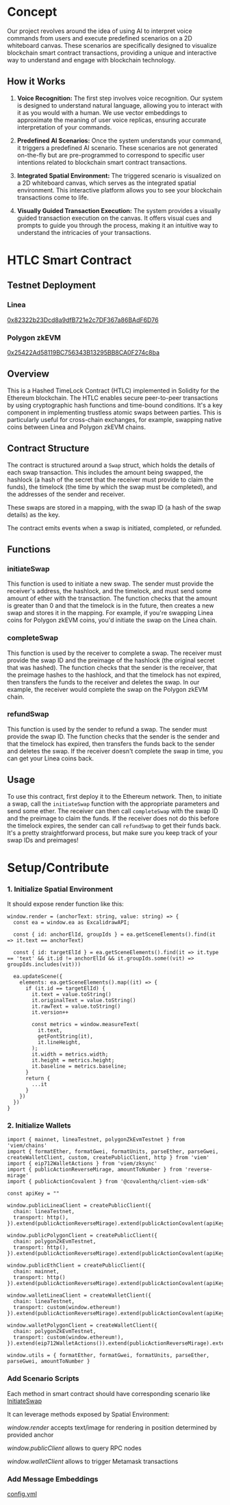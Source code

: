 # Concept

Our project revolves around the idea of using AI to interpret voice commands from users and execute predefined scenarios on a 2D whiteboard canvas. These scenarios are specifically designed to visualize blockchain smart contract transactions, providing a unique and interactive way to understand and engage with blockchain technology.

## How it Works

1. **Voice Recognition:** The first step involves voice recognition. Our system is designed to understand natural language, allowing you to interact with it as you would with a human. We use vector embeddings to approximate the meaning of user voice replicas, ensuring accurate interpretation of your commands.

2. **Predefined AI Scenarios:** Once the system understands your command, it triggers a predefined AI scenario. These scenarios are not generated on-the-fly but are pre-programmed to correspond to specific user intentions related to blockchain smart contract transactions.

3. **Integrated Spatial Environment:** The triggered scenario is visualized on a 2D whiteboard canvas, which serves as the integrated spatial environment. This interactive platform allows you to see your blockchain transactions come to life.

4. **Visually Guided Transaction Execution:** The system provides a visually guided transaction execution on the canvas. It offers visual cues and prompts to guide you through the process, making it an intuitive way to understand the intricacies of your transactions.

# HTLC Smart Contract

## Testnet Deployment

### Linea
[0x82322b23Dcd8a9dfB721e2c7DF367a86BAdF6D76](https://explorer.goerli.linea.build/address/0x82322b23Dcd8a9dfB721e2c7DF367a86BAdF6D76)

### Polygon zkEVM
[0x25422Ad58119BC756343B13295BB8CA0F274c8ba](https://testnet-zkevm.polygonscan.com/address/0x25422Ad58119BC756343B13295BB8CA0F274c8ba)

## Overview

This is a Hashed TimeLock Contract (HTLC) implemented in Solidity for the Ethereum blockchain. The HTLC enables secure peer-to-peer transactions by using cryptographic hash functions and time-bound conditions. It's a key component in implementing trustless atomic swaps between parties. This is particularly useful for cross-chain exchanges, for example, swapping native coins between Linea and Polygon zkEVM chains.

## Contract Structure

The contract is structured around a `Swap` struct, which holds the details of each swap transaction. This includes the amount being swapped, the hashlock (a hash of the secret that the receiver must provide to claim the funds), the timelock (the time by which the swap must be completed), and the addresses of the sender and receiver.

These swaps are stored in a mapping, with the swap ID (a hash of the swap details) as the key.

The contract emits events when a swap is initiated, completed, or refunded.

## Functions

### initiateSwap

This function is used to initiate a new swap. The sender must provide the receiver's address, the hashlock, and the timelock, and must send some amount of ether with the transaction. The function checks that the amount is greater than 0 and that the timelock is in the future, then creates a new swap and stores it in the mapping. For example, if you're swapping Linea coins for Polygon zkEVM coins, you'd initiate the swap on the Linea chain.

### completeSwap

This function is used by the receiver to complete a swap. The receiver must provide the swap ID and the preimage of the hashlock (the original secret that was hashed). The function checks that the sender is the receiver, that the preimage hashes to the hashlock, and that the timelock has not expired, then transfers the funds to the receiver and deletes the swap. In our example, the receiver would complete the swap on the Polygon zkEVM chain.

### refundSwap

This function is used by the sender to refund a swap. The sender must provide the swap ID. The function checks that the sender is the sender and that the timelock has expired, then transfers the funds back to the sender and deletes the swap. If the receiver doesn't complete the swap in time, you can get your Linea coins back.

## Usage

To use this contract, first deploy it to the Ethereum network. Then, to initiate a swap, call the `initiateSwap` function with the appropriate parameters and send some ether. The receiver can then call `completeSwap` with the swap ID and the preimage to claim the funds. If the receiver does not do this before the timelock expires, the sender can call `refundSwap` to get their funds back. It's a pretty straightforward process, but make sure you keep track of your swap IDs and preimages!

# Setup/Contribute

### 1. Initialize Spatial Environment

It should expose render function like this:

```
window.render = (anchorText: string, value: string) => {
  const ea = window.ea as ExcalidrawAPI;

  const { id: anchorElId, groupIds } = ea.getSceneElements().find(it => it.text == anchorText)

  const { id: targetElId } = ea.getSceneElements().find(it => it.type == 'text' && it.id != anchorElId && it.groupIds.some((vit) => groupIds.includes(vit)))

  ea.updateScene({
    elements: ea.getSceneElements().map((it) => {
      if (it.id == targetElId) {
        it.text = value.toString()
        it.originalText = value.toString()
        it.rawText = value.toString()
        it.version++

        const metrics = window.measureText(
          it.text,
          getFontString(it),
          it.lineHeight,
        );
        it.width = metrics.width;
        it.height = metrics.height;
        it.baseline = metrics.baseline;
      }
      return {
        ...it
      }
    })
  })
}
```

### 2. Initialize Wallets

```
import { mainnet, lineaTestnet, polygonZkEvmTestnet } from 'viem/chains'
import { formatEther, formatGwei, formatUnits, parseEther, parseGwei, createWalletClient, custom, createPublicClient, http } from 'viem'
import { eip712WalletActions } from 'viem/zksync'
import { publicActionReverseMirage, amountToNumber } from 'reverse-mirage'
import { publicActionCovalent } from '@covalenthq/client-viem-sdk'

const apiKey = ""

window.publicLineaClient = createPublicClient({
  chain: lineaTestnet,
  transport: http(),
}).extend(publicActionReverseMirage).extend(publicActionCovalent(apiKey))

window.publicPolygonClient = createPublicClient({
  chain: polygonZkEvmTestnet,
  transport: http(),
}).extend(publicActionReverseMirage).extend(publicActionCovalent(apiKey))

window.publicEthClient = createPublicClient({
  chain: mainnet,
  transport: http()
}).extend(publicActionReverseMirage).extend(publicActionCovalent(apiKey))

window.walletLineaClient = createWalletClient({
  chain: lineaTestnet,
  transport: custom(window.ethereum!)
}).extend(publicActionReverseMirage).extend(publicActionCovalent(apiKey))

window.walletPolygonClient = createWalletClient({
  chain: polygonZkEvmTestnet,
  transport: custom(window.ethereum!),
}).extend(eip712WalletActions()).extend(publicActionReverseMirage).extend(publicActionCovalent(apiKey))

window.utils = { formatEther, formatGwei, formatUnits, parseEther, parseGwei, amountToNumber }
```

### Add Scenario Scripts
Each method in smart contract should have corresponding scenario like [InitiateSwap](./scenarios/InitiateSwap.js)

It can leverage methods exposed by Spatial Environment:

*window.render* accepts text/image for rendering in position determined by provided anchor

*window.publicClient* allows to query RPC nodes

*window.walletClient* allows to trigger Metamask transactions

### Add Message Embeddings
[config.yml](./scenarios/config.yml)
